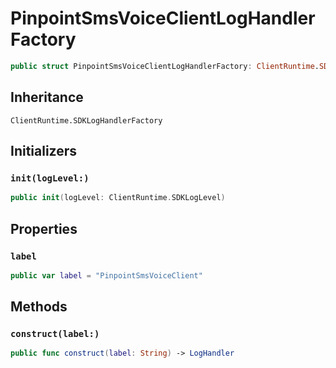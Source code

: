 # PinpointSmsVoiceClientLogHandlerFactory

``` swift
public struct PinpointSmsVoiceClientLogHandlerFactory: ClientRuntime.SDKLogHandlerFactory 
```

## Inheritance

`ClientRuntime.SDKLogHandlerFactory`

## Initializers

### `init(logLevel:)`

``` swift
public init(logLevel: ClientRuntime.SDKLogLevel) 
```

## Properties

### `label`

``` swift
public var label = "PinpointSmsVoiceClient"
```

## Methods

### `construct(label:)`

``` swift
public func construct(label: String) -> LogHandler 
```

